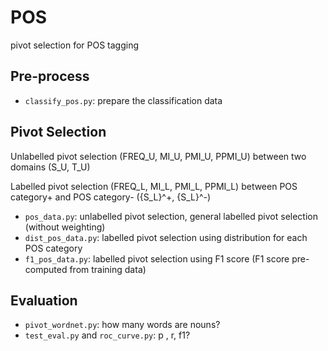 # POS
pivot selection for POS tagging

## Pre-process
- ```classify_pos.py```: prepare the classification data

## Pivot Selection
Unlabelled pivot selection (FREQ_U, MI_U, PMI_U, PPMI_U) between two domains (S_U, T_U)

Labelled pivot selection (FREQ_L, MI_L, PMI_L, PPMI_L) between POS category+ and POS category- ({S_L}^+, {S_L}^-)

- ```pos_data.py```: unlabelled pivot selection, general labelled pivot selection (without weighting)
- ```dist_pos_data.py```: labelled pivot selection using distribution for each POS category
- ```f1_pos_data.py```: labelled pivot selection using F1 score (F1 score pre-computed from training data)

## Evaluation
- ```pivot_wordnet.py```: how many words are nouns?
- ```test_eval.py``` and ```roc_curve.py```: p , r, f1?
